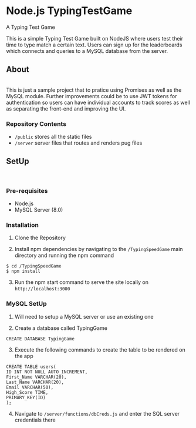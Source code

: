 # Node.js TypingTestGame
A Typing Test Game 

This is a simple Typing Test Game built on NodeJS where users test their time to type match a certain text. Users can sign up for the leaderboards which connects and queries to a MySQL database from the server. 

## About 
<br />
This is just a sample project that to pratice using Promises as well as the MySQL module. Further improvements could be to use JWT tokens for authentication so users can have individual accounts to track scores as well as separating the front-end and improving the UI. 

### Repository Contents
* `/public` stores all the static files 
* `/server` server files that routes and renders pug files 

## SetUp 
<br /> 

### Pre-requisites
* Node.js
* MySQL Server (8.0) 

### Installation
1. Clone the Repository

2. Install npm dependencies by navigating to the `/TypingSpeedGame` main directory and running the npm command 
```
$ cd /TypingSpeedGame
$ npm install
```

3. Run the npm start command to serve the site locally on `http://localhost:3000`

### MySQL SetUp
1. Will need to setup a MySQL server or use an existing one 

2. Create a database called TypingGame 
```
CREATE DATABASE TypingGame
```

3. Execute the following commands to create the table to be rendered on the app
```USE TypingGame 
CREATE TABLE users(
ID INT NOT NULL AUTO_INCREMENT,
First_Name VARCHAR(20), 
Last_Name VARCHAR(20), 
Email VARCHAR(50), 
High_Score TIME, 
PRIMARY_KEY(ID)
);
```

4. Navigate to `/server/functions/dbCreds.js` and enter the SQL server credentials there 






